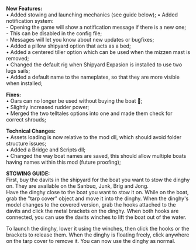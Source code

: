 **New Features:**  
• Added stowing and launching mechanics (see guide below); 
• Added notification system:  
    - Opening the game will show a notification message if there is a new one;  
    - This can be disabled in the config file;  
    - Messages will let you know about new updates or bugfixes;  
• Added a pillow shipyard option that acts as a bed;  
• Added a centered tiller option which can be used when the mizzen mast is removed;  
• Changed the default rig when Shipyard Expasion is installed to use two lugs sails;  
• Added a default name to the nameplates, so that they are more visible when installed;

**Fixes:**  
• Oars can no longer be used without buying the boat 👀;  
• Slightly increased rudder power;  
• Merged the two telltales options into one and made them check for correct shrouds;  

**Technical Changes:**  
• Assets loading is now relative to the mod dll, which should avoid folder structure issues;  
• Added a Bridge and Scripts dll;  
• Changed the way boat names are saved, this should allow multiple boats having names within this mod (future proofing);  

**STOWING GUIDE:**  
First, buy the davits in the shipyard for the boat you want to stow the dinghy on. They are available on the Sanbuq, Junk, Brig and Jong.  
Have the dinghy close to the boat you want to stow it on. While on the boat, grab the "tarp cover" object and move it into the dinghy.
When the dinghy's model changes to the covered version, grab the hooks attached to the davits and click the metal brackets on the dinghy.
When both hooks are connected, you can use the davits winches to lift the boat out of the water.

To launch the dinghy, lower it using the winches, then click the hooks or the brackets to release them. 
When the dinghy is floating freely, click anywhere on the tarp cover to remove it. You can now use the dinghy as normal.


